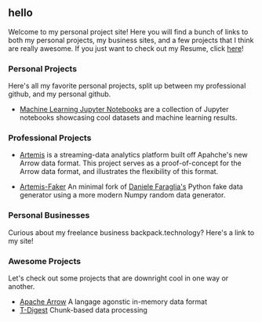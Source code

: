 ## hello

Welcome to my personal project site! Here you will find a bunch of links to both my personal projects, my business sites, and a few projects that I think are really awesome. If you just want to check out my Resume, click [here](https://github.com/russellgill/hello/blob/master/Resume_RussellGill.pdf)!

### Personal Projects

Here's all my favorite personal projects, split up between my professional github, and my personal github.

- [Machine Learning Jupyter Notebooks](https://github.com/russellgill/MachineLearningNotebooks) are a collection of Jupyter notebooks showcasing cool datasets and machine learning results.

### Professional Projects

- [Artemis](https://github.com/ryanmwhitephd/artemis) is a streaming-data analytics platform built off Apahche's new Arrow data format. This project serves as a proof-of-concept for the Arrow data format, and illustrates the flexibility of this format.

- [Artemis-Faker](https://github.com/russellgill/Artemis-Faker) An minimal fork of [Daniele Faraglia's](https://github.com/joke2k) Python fake data generator using a more modern Numpy random data generator.

### Personal Businesses

Curious about my freelance business backpack.technology? Here's a link to my site!

### Awesome Projects 

Let's check out some projects that are downright cool in one way or another.

- [Apache Arrow](https://github.com/apache/arrow) A langage agonstic in-memory data format
- [T-Digest](https://github.com/tdunning/t-digest) Chunk-based data processing
